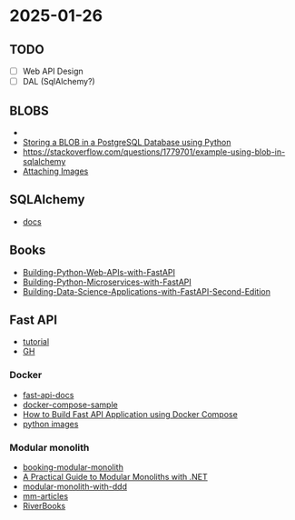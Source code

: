 # 2025-01-26

## TODO

- [ ] Web API Design
- [ ] DAL (SqlAlchemy?)

## BLOBS
- 
- [Storing a BLOB in a PostgreSQL Database using Python](https://www.geeksforgeeks.org/storing-a-blob-in-a-postgresql-database-using-python/)
- https://stackoverflow.com/questions/1779701/example-using-blob-in-sqlalchemy
- [Attaching Images](https://sqlalchemy-imageattach.readthedocs.io/en/0.8.0/guide/context.html)

## SQLAlchemy

- [docs](https://docs.sqlalchemy.org/en/20/)

## Books

- [Building-Python-Web-APIs-with-FastAPI](https://github.com/PacktPublishing/Building-Python-Web-APIs-with-FastAPI)
- [Building-Python-Microservices-with-FastAPI](https://github.com/PacktPublishing/Building-Python-Microservices-with-FastAPI)
- [Building-Data-Science-Applications-with-FastAPI-Second-Edition](https://github.com/PacktPublishing/Building-Data-Science-Applications-with-FastAPI-Second-Edition)

## Fast API

 - [tutorial](https://fastapi.tiangolo.com/tutorial/)
 - [GH](https://github.com/fastapi/fastapi)

### Docker

- [fast-api-docs](https://fastapi.tiangolo.com/deployment/docker)
- [docker-compose-sample](https://github.com/docker/awesome-compose/tree/master/fastapi)
- [How to Build Fast API Application using Docker Compose](https://www.digitalocean.com/community/tutorials/create-fastapi-app-using-docker-compose)
- [python images](https://hub.docker.com/_/python)

### Modular monolith

- [booking-modular-monolith](https://github.com/meysamhadeli/booking-modular-monolith)
- [A Practical Guide to Modular Monoliths with .NET](https://chrlschn.dev/blog/2024/01/a-practical-guide-to-modular-monoliths/)
- [modular-monolith-with-ddd](https://github.com/kgrzybek/modular-monolith-with-ddd)
- [mm-articles](https://awesome-architecture.com/modular-monolith/#articles)
- [RiverBooks](https://github.com/ardalis/RiverBooks)

